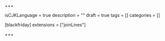+++

isCJKLanguage = true
description = ""
draft = true
tags = []
categories = []

[blackfriday]
  extensions = ["joinLines"]

+++

